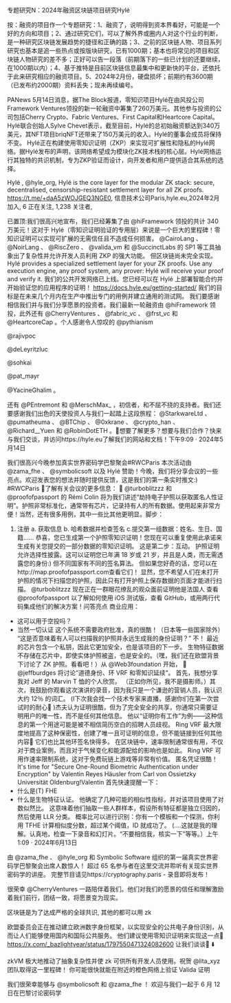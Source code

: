 专题研究N：2024年融资区块链项目研究Hylé


按：融资的项目作一个专题研究：1、融资了，说明得到资本界看好，可能是一个好的方向和项目；2、通过研究它们，可以了解外界或圈内人对这个行业的判断，是一种研究区块链发展趋势的捷径和正确的路；3、之前的区块链人物、项目系列研究也基本是追一些热点或按版块研究，已有1000期；基本也将常见的项目和区块链人物研究的差不多；正好可以告一段落（前期落下的一些已计划的还要继续，在1000期以内）；4、基于推特是目前区块链信息最集中和更新快的平台，还依托于此来研究相应的融资项目。5、2024年2月份，硬盘损坏；前期约有3600期（已发布约2000期）资料丢失；现未再续编号。

PANews 5月14日消息，据The Block报道，零知识项目Hylé在由风投公司Framework Ventures领投的新一轮融资中筹集了260万美元。其他参与投资的公司包括Cherry Crypto、Fabric Ventures、First Capital和Heartcore Capital。Hylé联合创始人Sylve Chevet表示，截至目前，Hylé的总初始融资额达到340万美元，其NFT项目briqNFT还带来了150万美元的收入。Hylé的董事会成员将保持不变。
Hylé正在构建使用零知识证明（ZKP）来实现可扩展性和隐私的Hylé网络。据Hylé发布的声明，该网络希望成为模块化ZK技术栈的核心层。Hylé网络运行其独特的共识机制，专为ZKP验证而设计，向开发者和用户提供适合其系统的选择。

Hylé
,
@hyle_org,
Hylé is the core layer for the modular ZK stack: secure, decentralised, censorship-resistant settlement layer for all ZK proofs. 
https://t.me/+daA5zWOJGEQ3NGE0,
信息技术公司Paris,hyle.eu,2024年2月 加入,
6 正在关注,
1,238 关注者,


已置顶:我们很高兴地宣布，我们已经筹集了由
@hiFramework
领投的共计 340 万美元！这对于 Hylé（零知识证明验证的专用层）来说是一个巨大的里程碑！零知识证明可以实现可扩展的无需信任且不造成任何损害。
@CairoLang
 、 
@NoirLang
 、 
@RiscZero
 、 
@valida_vm
和
@SuccinctLabs
的 SP1 等工具抽象出了复杂性并允许开发人员利用 ZKP 的强大功能。
但区块链尚未完全实现。
Hylé provides a specialized settlement layer for your ZK proofs.
Use any execution engine, any proof system, any prover: Hylé will receive your proof and verify it.
我们的公共开发网络已上线。您已经可以在 Hylé 上部署智能合约并开始验证您的应用程序的证明！
https://docs.hyle.eu/getting-started/
我们的目标是在未来几个月内在生产中推出专门的用例并建立通用的测试网。
我们要感谢相信我们并与我们分享愿景的投资者。我们最新一轮融资由
@hiFramework
领投，此外还有
@CherryVentures
 、 
@fabric_vc
 、 
@frst_vc
和
@HeartcoreCap
 。个人感谢令人惊叹的
@pythianism
 
@rajivpoc
 
@deLeyritzluc
 
@sohkai
 
@pat_mayr
 
@YacineGhalim
 。

还有
@PEntremont
和
@MerschMax_
 ，初信者，和不屈不挠的支持者。我们还要感谢我们出色的天使投资人与我们一起踏上这段旅程： 
@StarkwareLtd
 、 
@pumatheuma
 、 
@BTChip
 、 
@0xkrane
 、 
@crypto_han
 、 
@Richard__Yuen
和
@RobinDotETH
 。🚅想要了解更多？想要与我们合作？快来与我们交谈，并访问https://hyle.eu了解我们的网站和文档！下午9:09 · 2024年5月14日


我们很高兴今晚参加真实世界密码学巴黎聚会#RWCParis
本次活动由
@zama_fhe
 、 
@symbolicsoft
以及 Hylé 赞助！今晚，我们将分享会议的一些亮点。欢迎发表您的想法并随时提供反馈，这是我们的第一条实时推文:) #RWCParis
🚅了解有关会议的更多信息：
🚅 
@turboblitzzz
和
@proofofpassport
的 Rémi Colin 将为我们讲述“劫持电子护照以获取匿名人性证明”。护照非常标准化，通常带有芯片，记录持有人的所有数据。使用起来非常方便！当然，还有很多用例，其中一些比其他更明显。脚步：
1. 注册
a. 获取信息
b. 哈希数据并检查签名
c.提交第一组数据：姓名、生日、国籍……
恭喜，您已生成第一个护照零知识证明！您现在可以重复使用此承诺来生成有关您提交的一部分数据的零知识证明。
这是第二步：互动。
护照证明允许选择性披露。这可以证明您已年满 18 岁或 21 岁，并且是人类，而无需透露您的身份:)
但不同国家有不同的签名算法。
但如果您好奇的话，您可以在http://map.proofofpassport.com查看它们！
显然，您不希望人们在未打开护照的情况下扫描您的护照，因此只有打开护照上保存数据的页面才能进行扫描。
@turboblitzzz
现在正在一群眼花缭乱的观众面前证明他是法国人
查看
@proofofpassport
以了解如何使用 iOS 测试版，查看 GitHub，或用两行代码集成他们的解决方案！问答亮点
商业应用：
- 这可以用于空投吗？
- 当然一切认证
这个系统不需要政府批准，真的很酷！（日本等一些国家除外）
“这是否意味着有人可以扫描我的护照并永远生成我的身份证明？”
不！
最近的芯片包含一个私钥，因此它更加安全，也是该项目的下一步。
生物特征数据不存储在芯片中，即使实体护照被盗，也是安全的。（嘿，我们还在欧盟背景下讨论了 ZK 护照。看看吧！）从
@Web3foundation
开始， 🚅 
@jeffburdges
将讨论“道德身份、环 VRF 和零知识延续”。 首先，我想分享我对 Jeff 的 Marvin T 恤的个人欣赏。
（正如你所见，我不是摄影师。）其次，我鼓励你观看这次演讲的录音，因为我只是一个谦逊的营销人员，我认识大约 12％ 的词汇。
(I下次我会找一个技术专家来直播，感谢你们在第一次尝试时的耐心🥲 )杰夫认为证明很酷，但为了完全安全的共享，你通常只需要证明用户的唯一性，而不是任何其他信息。
他以“证明你有工作”为例——这种信息的第一个用途可能是被不相信简历空白的招聘人员歧视。
Ring VRF 最大限度地提高了这种保密性，创建了唯一且可证明的信息，但不能链接到任何其他内容👀
它们也比其他环签名快得多。
在区块链中，速率限制通常很有用，不仅对于商业案例，而且对于气候变化和能源配给的影响也是如此。
Ring VRF 可用作速率限制系统，这对于免费玩链上游戏等非常有价值。
匿名凭证很酷！
It's time for "Secure One-Round Biometric Authentication under Encryption" by Valentin Reyes Häusler from Carl von Ossietzky Universität Oldenburg!Valentin 首先快速提醒一下：
- 什么是(T) FHE
- 什么是生物特征认证。
他确定了几种可能的相似性指标，并对该项目使用了对数似然比。
这意味着他们抽取一些人群样本，假设所有特征都是独立归因的，然后使用 LLR 分类。
概率比可以进行识别：你有一个模板和一个探测，你利用 TFHE 计算相似度分数，超过某个阈值，ID 就成功了。
(....这就是我的理解。认真地，检查一下录音和幻灯片。“不要相信我，核实一下”等等。）上午1:09 · 2024年6月13日

由
@zama_fhe
 、 
@hyle_org
和 Symbolic Software 组织的第一届真实世界密码学巴黎聚会出席人数惊人！
超过 65 名参与者在这里交流并聆听有关现实世界密码学的讲座。
完整节目请见https://cryptography.paris - 录音即将发布！

很荣幸
@CherryVentures
一路陪伴着我们。他们对我们的愿景的信任和理解激励着我们前行，团结一致，将愿景变为现实。 

区块链是为了达成严格的全球共识,
其他的都可以用 zk

欧盟委员会正在推动建立欧洲数字身份框架，以实现安全的公共电子身份识别，从而让人们能够使用国内和国际公共服务。
他们建议使用零知识证明来实现这一点👀
https://x.com/_bazlightyear/status/1797550471324082600
让我们谈谈🧵 ⬇️

zkVM 极大地推动了抽象复杂性并使 zk 可供所有开发人员使用。祝贺
@lita_xyz
团队取得这一里程碑！
你可能很快就能在附近的橙色网络上验证 Valida 证明

我们很荣幸能够与
@symbolicsoft
和
@zama_fhe
 ！
欢迎与我们一起于 6 月 12 日在巴黎讨论密码学